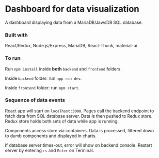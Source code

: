 # Dashboard for data visualization

A dashboard displaying data from a MariaDB/JawsDB SQL database.

### Built with

React/Redux, Node.js/Express, MariaDB, React-Thunk, material-ui

### To run

Run `npm install` inside **both** `backend` and `frontend` folders.

Inside `backend` folder: run `npp run dev`.

Inside `frontend` folder: run `npm start`.

### Sequence of data events

React app will start on `localhost:3000`. Pages call the backend endpoint to fetch data from SQL database server. Data is then pushed to Redux store. Redux store holds both sets of data while app is running.

Components access store via containers. Data is processed, filtered down to dumb components and displayed in charts.

If database server times-out, error will show on backend console. Restart server by entering `rs` and `Enter` on Terminal.
